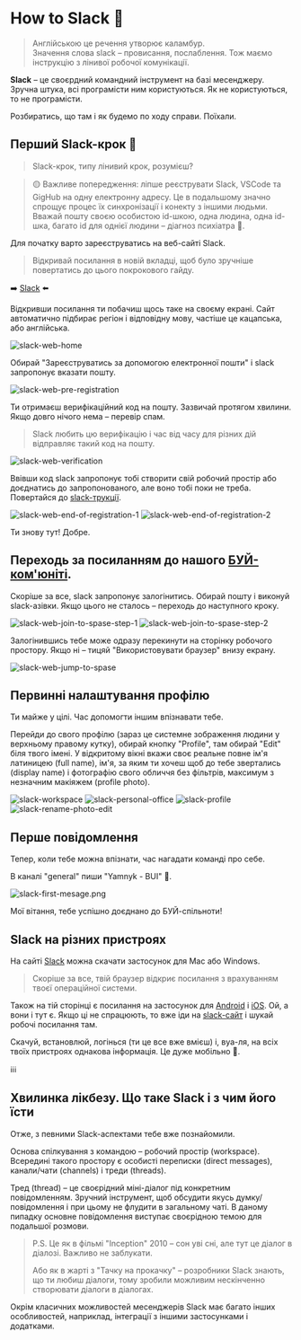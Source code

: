 # How to Slack 🤪

> Англійською це речення утворює каламбур. <br>
> Значення слова slack – провисання, послаблення. Тож маємо інструкцію з лінивої робочої комунікації.

<b>Slack</b> – це своєрдний командний інструмент на базі месенджеру. Зручна штука, всі програмісти ним користуються. Як не користуються, то не програмісти.

Розбиратись, що там і як будемо по ходу справи. Поїхали.

## Перший Slack-крок 🤪

> Slack-крок, типу лінивий крок, розумієш?

> 🟡
> Важливе попередження: ліпше реєструвати Slack, VSCode та GigHub на одну електронну адресу. Це в подальшому значно спрощує процес їх синхронізації і конекту з іншими людьми. Вважай пошту своєю особистою id-шкою, одна людина, одна id-шка, багато id для однієї людини – діагноз психіатра 🤪.

Для початку варто зареєструватись на веб-сайті Slack.

> Відкривай посилання в новій вкладці, щоб було зручніше повертатись до цього покрокового гайду.

➡️ [Slack](https://slack.com/) ⬅️

Відкривши посилання ти побачиш щось таке на своєму екрані. Сайт автоматично підбирає регіон і відповідну мову, частіше це кацапська, або англійська.

![slack-web-home](./img/slack-web-home.jpeg)

Обирай "Зареєструватись за допомогою електронної пошти" і slack запропонує вказати пошту.

![slack-web-pre-registration](./img/slack-web-pre-registration.png)

Ти отримаєш верифікаційний код на пошту. Зазвичай протягом хвилини. Якщо довго нічого нема – перевір спам.

> Slack любить цю верифікацію і час від часу для різних дій відправляє такий код на пошту.

![slack-web-verification](./img/slack-web-verification.jpeg)

Ввівши код slack запропонує тобі створити свій робочий простір або доєднатись до запропонованого, але воно тобі поки не треба. Повертайся до [slack-трукції](#переходь-за-посиланням-до-нашого-буй-комюніті).

![slack-web-end-of-registration-1](./img/slack-web-end-of-registration-1.png)
![slack-web-end-of-registration-2](./img/slack-web-end-of-registration-2.png)

Ти знову тут! Добре.

## Переходь за посиланням до нашого [БУЙ-ком'юніті](https://join.slack.com/t/buoy-studies/shared_invite/zt-1p8hsu1td-0ByZpF1usM0v2t_QyIyzLw).

Скоріше за все, slack запропонує залогінитись. Обирай пошту і виконуй slack-азівки.
Якщо цього не сталось – переходь до наступного кроку.

![slack-web-join-to-spase-step-1](./img/slack-web-join-to-spase-step-1.png)
![slack-web-join-to-spase-step-2](./img/slack-web-join-to-spase-step-2.png)

Залогінившись тебе може одразу перекинути на сторінку робочого простору. Якщо ні – тицяй "Використовувати браузер" внизу екрану.

![slack-web-jump-to-spase](./img/slack-web-jump-to-spase.jpeg)

## Первинні налаштування профілю

Ти майже у цілі. Час допомогти іншим впізнавати тебе.

Перейди до свого профілю (зараз це системне зображення людини у верхньому правому кутку), обирай кнопку "Profile", там обирай "Edit" біля твого імені. У відкритому вікні вкажи своє реальне повне ім'я латиницею (full name), ім'я, за яким ти хочеш щоб до тебе звертались (display name) і фотографію свого обличчя без фільтрів, максимум з незначним макіяжем (profile photo).

![slack-workspace](./img/slack-workspace.jpeg)
![slack-personal-office](./img/slack-personal-office.png)
![slack-profile](./img/slack-profile.jpeg)
![slack-rename-photo-edit](./img/slack-rename-photo-edit.jpeg)

## Перше повідомлення

Тепер, коли тебе можна впізнати, час нагадати команді про себе.

В каналі "general" пиши "Yamnyk - BUI" 🤪.

![slack-first-mesage.png](./img/slack-first-mesage.png)

Мої вітання, тебе успішно доєднано до БУЙ-спільноти!

## Slack на різних пристроях

На сайті [Slack](https://slack.com/downloads) можна скачати застосунок для Mac або Windows.

> Скоріше за все, твій браузер відкриє посилання з врахуванням твоєї операційної системи.

Також на тій сторінці є посилання на застосунок для [Android](https://play.google.com/store/apps/details?id=com.Slack) і [iOS](https://itunes.apple.com/app/slack-app/id618783545?ls=1&mt=8). Ой, а вони і тут є. Якщо ці не спрацюють, то вже іди на [slack-сайт](https://slack.com/downloads) і шукай робочі посилання там.

Скачуй, встановлюй, логінься (ти це все вже вмієш) і, вуа-ля, на всіх твоїх пристроях однакова інформація. Це дуже мобільно 🤪.

ℹ️ℹ️ℹ️

## <b>Хвилинка лікбезу.</b> Що таке Slack і з чим його їсти

Отже, з певними Slack-аспектами тебе вже познайомили.

Основа спілкування з командою – робочий простір (workspace). Всередині такого простору є особисті переписки (direct messages), канали/чати (channels) і треди (threads).

Тред (thread) – це своєрідний міні-діалог під конкретним повідомленням. Зручний інструмент, щоб обсудити якусь думку/повідомлення і при цьому не флудити в загальному чаті. В даному пипадку основне повідомлення виступає своєрідною темою для подальшої розмови.

> P.S. Це як в фільмі "Inception" 2010 – сон уві сні, але тут це діалог в діалозі. Важливо не заблукати.
>
> Або як в жарті з "Тачку на прокачку" – розробники Slack знають, що ти любиш діалоги, тому зробили можливим нескінченно створювати діалоги в діалогах.

Окрім класичних можливостей месенджерів Slack має багато інших особливостей, наприклад, інтеграції з іншими застосунками і додатками.
